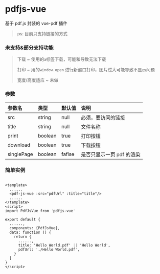 # pdfjs-vue

基于 pdf.js 封装的 vue-pdf 插件

> ps:
> 目前只支持链接的方式

### 未支持&部分支持功能

> 下载 ~ 使用的`a`标签下载，可能和导致无法下载
>
> 打印 ~ 用的`window.open` 进行新窗口打印，图片过大可能导致不显示问题
>
> 宽度/高度适应 ~ 未做

### 参数

|参数名|类型|默认值|说明|
| :--- | :--- | :--- | :--- |
|src|string|null|必须，要访问的链接|
|title|string|null|文件名称|
|print|boolean|true|打印按钮|
|download|boolean|true|下载按钮|
|singlePage|boolean|faflse|是否只显示一页 pdf 的渲染|

### 简单实例

```vue

<template>
  ......
  <pdf-js-vue :src="pdfUrl" :title="title"/>
  ......
</template>
<script>
import PdfJsVue from 'pdfjs-vue'

export default {
  ......,
  components: {PdfJsVue},
  data: function () {
    return {
      ......,
      title: 'Hello World.pdf' || 'Hello World',
      pdfUrl: './Hello World.pdf',
    }
  }
}
</script>
```

